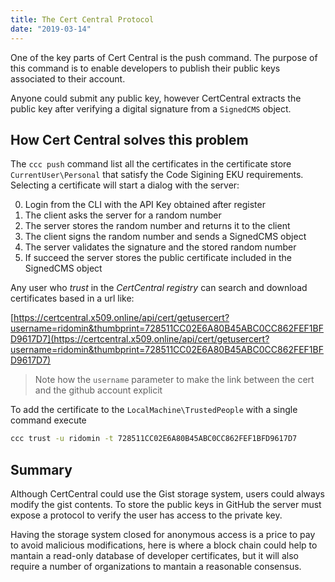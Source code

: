 ```yaml
---
title: The Cert Central Protocol
date: "2019-03-14"
---
```


One of the key parts of Cert Central is the push command. The purpose of this command is to enable developers to publish their public keys associated to their account. 

Anyone could submit any public key, however CertCentral extracts the public key after verifying a digital signature from a `SignedCMS` object.

## How Cert Central solves this problem

The `ccc push` command list all the certificates in the certificate store `CurrentUser\Personal` that satisfy the 
Code Sigining EKU requirements. Selecting a certificate will start a dialog with the server:

0. Login from the CLI with the API Key obtained after register
1. The client asks the server for a random number 
2. The server stores the random number and returns it to the client
3. The client signs the random number and sends a SignedCMS object
4. The server validates the signature and the stored random number
5. If succeed the server stores the public certificate included in the SignedCMS object

Any user who *trust* in the *CertCentral registry* can search and download  certificates based in a url like:

[https://certcentral.x509.online/api/cert/getusercert?username=ridomin&thumbprint=728511CC02E6A80B45ABC0CC862FEF1BFD9617D7](https://certcentral.x509.online/api/cert/getusercert?username=ridomin&thumbprint=728511CC02E6A80B45ABC0CC862FEF1BFD9617D7)

>Note how the `username` parameter to make the link between the cert and the github account explicit

To add the certificate to the `LocalMachine\TrustedPeople` with a single command execute

```bash
ccc trust -u ridomin -t 728511CC02E6A80B45ABC0CC862FEF1BFD9617D7
```

## Summary

Although CertCentral could use the Gist storage system, users could always modify the gist contents. To store the public keys in GitHub the server must expose a protocol to verify the user has access to the private key.

Having the storage system closed for anonymous access is a price to pay to avoid malicious modifications, here is where a block chain could help to mantain a read-only database of developer certificates, but it will also require a number of organizations to mantain a reasonable consensus.
